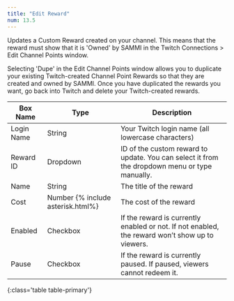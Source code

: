 ```yaml
---
title: "Edit Reward"
num: 13.5
---
```


Updates a Custom Reward created on your channel. This means that the reward must show that it is 'Owned' by SAMMI in the Twitch Connections > Edit Channel Points window.

Selecting 'Dupe' in the Edit Channel Points window allows you to duplicate your existing Twitch-created Channel Point Rewards so that they are created and owned by SAMMI. Once you have duplicated the rewards you want, go back into Twitch and delete your Twitch-created rewards.

| Box Name | Type | Description |
|-------|--------|--------
|Login Name|String|Your Twitch login name (all lowercase characters)
|Reward ID|Dropdown|ID of the custom reward to update. You can select it from the dropdown menu or type manually.
|Name|String|The title of the reward
|Cost|Number {% include asterisk.html%}|The cost of the reward
|Enabled|Checkbox|If the reward is currently enabled or not. If not enabled, the reward won’t show up to viewers.
|Pause|Checkbox|If the reward is currently paused. If paused, viewers cannot redeem it.
{:class='table table-primary'}










